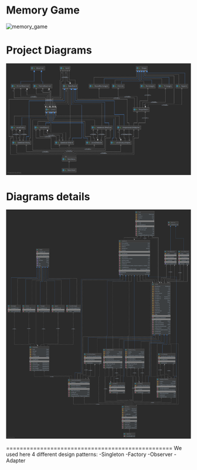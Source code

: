 # Memory Game

![memory_game](https://user-images.githubusercontent.com/62358941/138918484-7f7498b9-fe80-46f0-b07a-7dfce9719d29.PNG)

# Project Diagrams

![Diagrams UML](Diagrams.png)

# Diagrams details

![Diagrams UML](DiagramsDetails.png)

=================================================
We used here 4 different design patterns:
-Singleton
-Factory
-Observer
-Adapter
